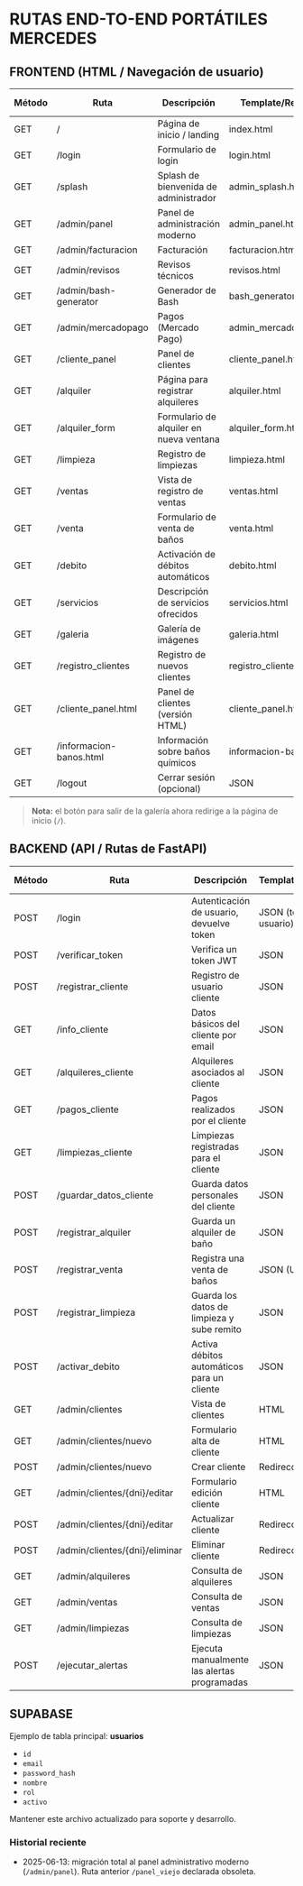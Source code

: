 # RUTAS END-TO-END PORTÁTILES MERCEDES

## FRONTEND (HTML / Navegación de usuario)

| Método | Ruta | Descripción | Template/Response | Requiere Auth |
|--------|------|-------------|------------------|---------------|
| GET | / | Página de inicio / landing | index.html | No |
| GET | /login | Formulario de login | login.html | No |
| GET | /splash | Splash de bienvenida de administrador | admin_splash.html | Sí |
| GET | /admin/panel | Panel de administración moderno | admin_panel.html | Sí |
| GET | /admin/facturacion | Facturación | facturacion.html | Sí |
| GET | /admin/revisos | Revisos técnicos | revisos.html | Sí |
| GET | /admin/bash-generator | Generador de Bash | bash_generator.html | Sí |
| GET | /admin/mercadopago | Pagos (Mercado Pago) | admin_mercadopago.html | Sí |
| GET | /cliente_panel | Panel de clientes | cliente_panel.html | Sí |
| GET | /alquiler | Página para registrar alquileres | alquiler.html | Sí |
| GET | /alquiler_form | Formulario de alquiler en nueva ventana | alquiler_form.html | Sí |
| GET | /limpieza | Registro de limpiezas | limpieza.html | Sí |
| GET | /ventas | Vista de registro de ventas | ventas.html | Sí |
| GET | /venta | Formulario de venta de baños | venta.html | Sí |
| GET | /debito | Activación de débitos automáticos | debito.html | Sí |
| GET | /servicios | Descripción de servicios ofrecidos | servicios.html | No |
| GET    | /galeria   | Galería de imágenes       | galeria.html         | No           |
| GET | /registro_clientes | Registro de nuevos clientes | registro_clientes.html | No |
| GET | /cliente_panel.html | Panel de clientes (versión HTML) | cliente_panel.html | Sí |
| GET | /informacion-banos.html | Información sobre baños químicos | informacion-banos.html | No |
| GET | /logout | Cerrar sesión (opcional) | JSON | Sí |

> **Nota:** el botón para salir de la galería ahora redirige a la página de inicio (`/`).

## BACKEND (API / Rutas de FastAPI)

| Método | Ruta | Descripción | Template/Response | Requiere Auth |
|--------|------|-------------|------------------|---------------|
| POST | /login | Autenticación de usuario, devuelve token | JSON (token, usuario) | No |
| POST | /verificar_token | Verifica un token JWT | JSON | No |
| POST | /registrar_cliente | Registro de usuario cliente | JSON | No |
| GET | /info_cliente | Datos básicos del cliente por email | JSON | Sí |
| GET | /alquileres_cliente | Alquileres asociados al cliente | JSON | Sí |
| GET | /pagos_cliente | Pagos realizados por el cliente | JSON | Sí |
| GET | /limpiezas_cliente | Limpiezas registradas para el cliente | JSON | Sí |
| POST | /guardar_datos_cliente | Guarda datos personales del cliente | JSON | Sí |
| POST | /registrar_alquiler | Guarda un alquiler de baño | JSON | Sí |
| POST | /registrar_venta | Registra una venta de baños | JSON (URL PDF) | Sí |
| POST | /registrar_limpieza | Guarda los datos de limpieza y sube remito | JSON | Sí |
| POST | /activar_debito | Activa débitos automáticos para un cliente | JSON | Sí |
| GET | /admin/clientes | Vista de clientes | HTML | Sí |
| GET | /admin/clientes/nuevo | Formulario alta de cliente | HTML | Sí |
| POST | /admin/clientes/nuevo | Crear cliente | Redirección | Sí |
| GET | /admin/clientes/{dni}/editar | Formulario edición cliente | HTML | Sí |
| POST | /admin/clientes/{dni}/editar | Actualizar cliente | Redirección | Sí |
| POST | /admin/clientes/{dni}/eliminar | Eliminar cliente | Redirección | Sí |
| GET | /admin/alquileres | Consulta de alquileres | JSON | Sí |
| GET | /admin/ventas | Consulta de ventas | JSON | Sí |
| GET | /admin/limpiezas | Consulta de limpiezas | JSON | Sí |
| POST | /ejecutar_alertas | Ejecuta manualmente las alertas programadas | JSON | Sí |

## SUPABASE

Ejemplo de tabla principal: **usuarios**

- `id`
- `email`
- `password_hash`
- `nombre`
- `rol`
- `activo`
<!-- Eliminado envío y lógica de campos creado_en y actualizado_en porque ya no existen en la tabla usuarios. -->

Mantener este archivo actualizado para soporte y desarrollo.

### Historial reciente

- 2025-06-13: migración total al panel administrativo moderno (`/admin/panel`). Ruta anterior `/panel_viejo` declarada obsoleta.
